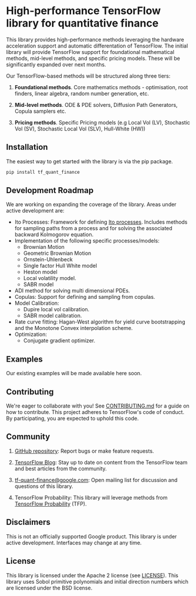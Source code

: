 # High-performance TensorFlow library for quantitative finance

This library provides high-performance methods leveraging the hardware
acceleration support and automatic differentation of TensorFlow. The initial
library will provide TensorFlow support for foundational mathematical methods,
mid-level methods, and specific pricing models. These will be significantly
expanded over next months.

Our TensorFlow-based methods will be structured along three tiers:

1. **Foundational methods**.
Core mathematics methods - optimisation, root finders, linear algebra, random number generation, etc.

2. **Mid-level methods**.
ODE & PDE solvers, Diffusion Path Generators, Copula samplers etc.

3. **Pricing methods**.
Specific Pricing models (e.g Local Vol (LV), Stochastic Vol (SV), Stochastic Local Vol (SLV), Hull-White (HW))

## Installation

The easiest way to get started with the library is via the pip package.

```sh
pip install tf_quant_finance
```

## Development Roadmap

We are working on expanding the coverage of the library. Areas under active
development are:

  * Ito Processes: Framework for defining [Ito processes](https://en.wikipedia.org/wiki/It%C3%B4_calculus#It%C3%B4_processes).
  Includes methods for sampling paths from a process and for solving the
  associated backward Kolmogorov equation.
  * Implementation of the following specific processes/models:
      * Brownian Motion
      * Geometric Brownian Motion
      * Ornstein-Uhlenbeck
      * Single factor Hull White model
      * Heston model
      * Local volatility model.
      * SABR model
  * ADI method for solving multi dimensional PDEs.
  * Copulas: Support for defining and sampling from copulas.
  * Model Calibration:
      * Dupire local vol calibration.
      * SABR model calibration.
  * Rate curve fitting: Hagan-West algorithm for yield curve bootstrapping and
  the Monotone Convex interpolation scheme.
  * Optimization:
      * Conjugate gradient optimizer.


## Examples
Our existing examples will be made available here soon.

## Contributing
We're eager to collaborate with you! See [CONTRIBUTING.md](CONTRIBUTING.md) for a guide on how to contribute. This project adheres to TensorFlow's code of conduct. By participating, you are expected to uphold this code.

## Community
1. [GitHub repository](https://github.com/google/tf-quant-finance): Report bugs or make feature requests.

2. [TensorFlow Blog](https://medium.com/tensorflow): Stay up to date on content from the TensorFlow team and best articles from the community.

3. tf-quant-finance@google.com: Open mailing list for discussion and questions of this library.

4. TensorFlow Probability: This library will leverage methods from [TensorFlow Probability](https://www.tensorflow.org/probability) (TFP).

## Disclaimers
This is not an officially supported Google product. This library is under active development. Interfaces may change at any time.

## License
This library is licensed under the Apache 2 license (see [LICENSE](LICENSE)). This library uses Sobol primitive polynomials and initial direction numbers
which are licensed under the BSD license.
